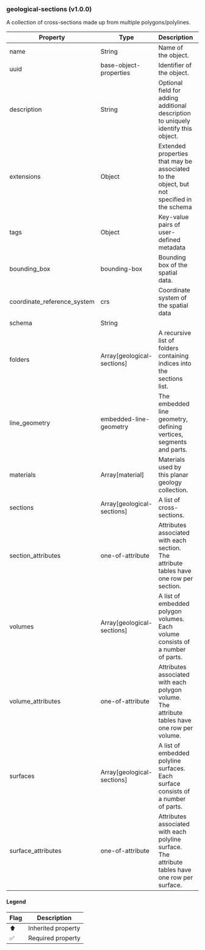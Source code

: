### geological-sections (v1.0.0)
A collection of cross-sections made up from multiple polygons/polylines.

| Property | Type | Description | Flags |
|---|---|---|---|
| name | String | Name of the object. | ⬆️ ✅ |
| uuid | base-object-properties | Identifier of the object. | ⬆️ ✅ |
| description | String | Optional field for adding additional description to uniquely identify this object. | ⬆️ |
| extensions | Object | Extended properties that may be associated to the object, but not specified in the schema | ⬆️ |
| tags | Object | Key-value pairs of user-defined metadata | ⬆️ |
| bounding_box | bounding-box | Bounding box of the spatial data. | ⬆️ ✅ |
| coordinate_reference_system | crs | Coordinate system of the spatial data | ⬆️ ✅ |
| schema | String |  | ✅ |
| folders | Array[geological-sections] | A recursive list of folders containing indices into the sections list. | ✅ |
| line_geometry | embedded-line-geometry | The embedded line geometry, defining vertices, segments and parts. | ✅ |
| materials | Array[material] | Materials used by this planar geology collection. |  |
| sections | Array[geological-sections] | A list of cross-sections. | ✅ |
| section_attributes | one-of-attribute | Attributes associated with each section. The attribute tables have one row per section. |  |
| volumes | Array[geological-sections] | A list of embedded polygon volumes. Each volume consists of a number of parts. | ✅ |
| volume_attributes | one-of-attribute | Attributes associated with each polygon volume. The attribute tables have one row per volume. |  |
| surfaces | Array[geological-sections] | A list of embedded polyline surfaces. Each surface consists of a number of parts. | ✅ |
| surface_attributes | one-of-attribute | Attributes associated with each polyline surface. The attribute tables have one row per surface. |  |


#### Legend

| Flag | Description |
| --- | --- |
| ⬆️ | Inherited property |
| ✅ | Required property |

